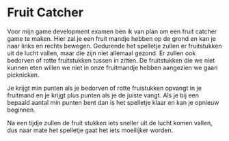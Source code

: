 # Fruit Catcher

Voor mijn game development examen ben ik van plan om een fruit catcher game te maken. Hier zal je een fruit mandje hebben op de grond en kan je naar links en rechts bewegen. Gedurende het spelletje zullen er fruitstukken uit de lucht vallen, maar die zijn niet allemaal gezond. Er zullen ook bedorven of rotte fruitstukken tussen in zitten. De fruitstukken die we niet kunnen eten willen we niet in onze fruitmandje hebben aangezien we gaan picknicken.

Je krijgt min punten als je bedorven of rotte fruistukken opvangt in je fruitmand en je krijgt plus punten als je de juiste vangt. Als je bij een bepaald aantal min punten bent dan is het spelletje klaar en kan je opnieuw beginnen. 

Na een tijdje zullen de fruit stukken iets sneller uit de lucht komen vallen, dus naar mate het spelletje gaat het iets moeilijker worden.